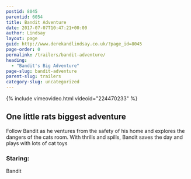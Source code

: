 ```yaml
---
postid: 8045
parentid: 6054
title: Bandit Adventure
date: 2017-07-07T10:47:21+00:00
author: Lindsay
layout: page
guid: http://www.derekandlindsay.co.uk/?page_id=8045
page-order: 0
permalink: /trailers/bandit-adventure/
heading:
  - "Bandit's Big Adventure"
page-slug: bandit-adventure
parent-slug: trailers
category-slug: uncategorized
---
```

{% include vimeovideo.html videoid="224470233" %}

## One little rats biggest adventure

Follow Bandit as he ventures from the safety of his home and explores the dangers of the cats room. With thrills and spills, Bandit saves the day and plays with lots of cat toys

### Staring:

Bandit